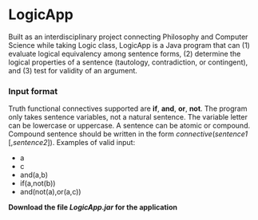 # LogicApp
Built as an interdisciplinary project connecting Philosophy and Computer Science while taking Logic class, LogicApp is a Java program that can (1) evaluate logical equivalency among sentence forms, (2) determine the logical properties of a sentence (tautology, contradiction, or contingent), and (3) test for validity of an argument.

### Input format ###
Truth functional connectives supported are **if**, **and**, **or**, **not**.
The program only takes sentence variables, not a natural sentence. The variable letter can be lowercase or uppercase.
A sentence can be atomic or compound. Compound sentence should be written in the form _connective_(_sentence1_ [,_sentence2_]). Examples of valid input:
- a
- c
- and(a,b)
- if(a,not(b))
- and(not(a),or(a,c))

**Download the file *LogicApp.jar* for the application**

